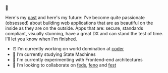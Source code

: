  👋

Here's my [past](https://www.linkedin.com/in/kevinlint/) and here's my future: I've become quite passionate (obsessed) about building web
applications that are as beautiful on the inside as they are on the outside. Apps that are: secure, standards compliant, visually stunning, have a great DX and can stand the test of time. I'll let you know when I'm finished.

- ⏰ I’m currently working on world domination at [coder](http://coder.com)
- 👀 I’m currently studying State Machines
- 🎈 I'm currently experimenting with Frontend-end architectures
- 👷 I’m looking to collaborate on [feds](http://github.com/kvnlnt/feds), [feno](http://github.com/kvnlnt/feno) and [fest](http://github.com/kvnlnt/fest)
